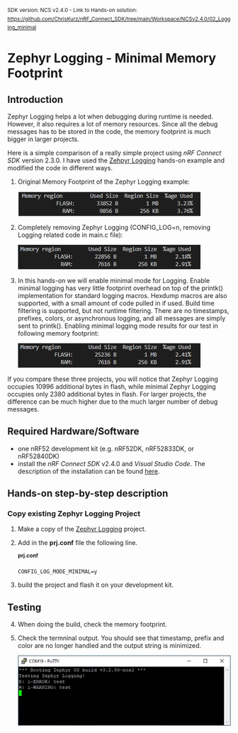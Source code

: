 <sup>SDK version: NCS v2.4.0  -  Link to Hands-on solution: https://github.com/ChrisKurz/nRF_Connect_SDK/tree/main/Workspace/NCSv2.4.0/02_Logging_minimal</sup>

# Zephyr Logging - Minimal Memory Footprint

## Introduction

Zephyr Logging helps a lot when debugging during runtime is needed. However, it also requires a lot of memory resources. Since all the debug messages has to be stored in the code, the memory footprint is much bigger in larger projects. 

Here is a simple comparison of a really simple project using _nRF Connect SDK_ version 2.3.0. I have used the [Zehpyr Logging]() hands-on example and modified the code in different ways. 

1) Original Memory Footprint of the Zephyr Logging example:

   ![image](images/02_Logging_NormalMemory.jpg)

2) Completely removing Zephyr Logging (CONFIG_LOG=n, removing Logging related code in main.c file):

   ![image](images/02_Logging_DisabledMemory.jpg)

3) In this hands-on we will enable minimal mode for Logging. Enable minimal logging has very little footprint overhead on top of the printk() implementation for standard logging macros. Hexdump macros are also supported, with a small amount of code pulled in if used. Build time filtering is supported, but not runtime filtering. There are no timestamps, prefixes, colors, or asynchronous logging, and all messages are simply sent to printk(). Enabling minimal logging mode results for our test in following memory footprint:

   ![image](images/02_Logging_MinimalMemory.jpg)

If you compare these three projects, you will notice that Zephyr Logging occupies 10996 additional bytes in flash, while minimal Zephyr Logging occupies only 2380 additional bytes in flash. For larger projects, the difference can be much higher due to the much larger number of debug messages. 

## Required Hardware/Software
- one nRF52 development kit (e.g. nRF52DK, nRF52833DK, or nRF52840DK)
- install the _nRF Connect SDK_ v2.4.0 and _Visual Studio Code_. The description of the installation can be found [here](https://developer.nordicsemi.com/nRF_Connect_SDK/doc/2.4.0/nrf/getting_started/assistant.html#).


## Hands-on step-by-step description 

### Copy existing Zephyr Logging Project

1) Make a copy of the [Zephyr Logging](https://github.com/ChrisKurz/nRF_Connect_SDK/tree/main/Workspace/NCSv2.4.0/02_Logging) project. 

2) Add in the __prj.conf__ file the following line. 

   <sup>__prj.conf__</sup>

       CONFIG_LOG_MODE_MINIMAL=y

3) build the project and flash it on your development kit. 

## Testing

4) When doing the build, check the memory footprint.
5) Check the termninal output. You should see that timestamp, prefix and color are no longer handled and the output string is minimized. 

   ![image](images/02_Logging_MinimalTerminal.jpg)
